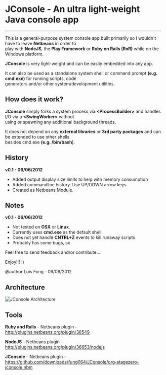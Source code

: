 # JConsole - An ultra light-weight Java console app
-------------------------------------

This is a general-purpose system console app built primarily so I wouldn't have to leave **Netbeans** in order to 
<br>play with **NodeJS**, the **Play Framework** or **Ruby on Rails (RoR)** while on the Windows platform.

**JConsole** is very light-weight and can be easily embedded into any app.  

It can also be used as a standalone system shell or command prompt **(e.g. cmd.exe)** for running scripts, code 
<br>generators and/or other system/development utilities.


## How does it work?
**JConsole** simply forks a system process via **\<ProcessBuilder\>** and handles I/O via a **\<SwingWorker\>** without 
<br>using or spawning any additional background threads. 

It does not depend on any **external libraries** or **3rd party packages** and can be extended to use other shells 
<br>besides cmd.exe **(e.g. /bin/bash)**.
 
## History 

**v0.1 - 06/06/2012**
 - Added output display size limits to help with memory consumption
 - Added commandline history. Use UP/DOWN arrow keys. 
 - Created as Netbeans Module.

## Notes 

**v0.1 - 06/06/2012**
- Not tested on **OSX** or **Linux**. 
- Currently uses **cmd.exe** as the default shell
- Does not yet handle **CNTRL+Z** events to kill runaway scripts
- Probably has some bugs, so


Feel free to send feedback and/or contribute...

Enjoy!!! :)

@author Luis Fung - 06/06/2012


Architecture
-------------------------------------
![JConsole Architecture](https://github.com/fungl164/JConsole/blob/master/Arch%20Diagram.png?raw=true "JConsole Architecture")

Tools
-------------------------------------
**Ruby and Rails** - Netbeans plugin - http://plugins.netbeans.org/plugin/38549

**NodeJS** - Netbeans plugin - http://plugins.netbeans.org/plugin/36653/nodejs

**JConsole** - Netbeans plugin - https://github.com/downloads/fungl164/JConsole/org-stagezero-jconsole.nbm
